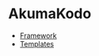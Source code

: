 # AkumaKodo

- [Framework](https://github.com/AkumaKodo/AkumaKodo)
- [Templates](https://github.com/AkumaKodo/templates)
